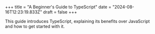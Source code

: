 +++
title = "A Beginner's Guide to TypeScript"
date = "2024-08-16T12:23:19.833Z"
draft = false
+++

  This guide introduces TypeScript, explaining its benefits over JavaScript and how to get started with it.
        